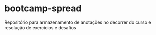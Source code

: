 # bootcamp-spread
 Repositório para armazenamento de anotações no decorrer do curso e resolução de exercicios e desafios
